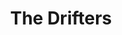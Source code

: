 ---
title: "The Drifters"
summary: "Please note that early releases can be found under . Please be careful before incorrectly re-adding them here. The Drifters, like their name, were an ever-changing group: May - June 1953: **Clyde McPhatter and The Drifters** Clyde McPhatter, David Baughan, William Anderson, David Baldwin, James Johnson August 1953: **Clyde McPhatter and The Drifters** Clyde McPhatter, Bill Pinkney, Gerhart Thrasher, Andrew Thrasher, Willie Ferbee 1953 - 1954: **Clyde McPhatter and The Drifters:** Clyde McPhatter, Bill Pinkney, Gerhart Thrasher, Andrew Thrasher, Jimmy Oliver Mid 1954: **The Drifters:** David Baughan, Bill Pinkney, Gerhart Thrasher, Andrew Thrasher, Jimmy Oliver Late 1954 - March 1955: David Baughan, Bill Pinkney, Gerhart Thrasher, Andrew Thrasher, Johnny Moore, Jimmy Oliver Mid 1955 - August 1955: David Baughan, Bill Pinkney, Gerhart Thrasher, Andrew Thrasher, Jimmy Oliver August 1955 - August 1956: Johnny Moore, Bill Pinkney, Gerhart Thrasher, Andrew Thrasher, Jimmy Oliver August 1956 - Late 1957: Johnny Moore, Gerhart Thrasher, Tommy Evans, Charlie Hughes, Jimmy Oliver Late 1957 - May 1958: Bobby Hendricks, Gerhart Thrasher, Jimmy Millinder, Tommy Evans June 1958 - Mid 1959: Ben E. King, Charlie Thomas, Dock Green, Elsbeary Hobbs, James Clark Mid 1959 - May 1960: Ben E. King, Charlie Thomas, Dock Green, Elsbeary Hobbs, Johnny Lee Williams, Reggie Kimber Mid 1960: Charlie Thomas, Dock Green, Elsbeary Hobbs, James Poindexter, Reggie Kimber Mid 1960: Rudy Lewis, Charlie Thomas, Dock Green, William Van Dyke, Reggie Kimber Mid 1960 - Late 1960: Rudy Lewis, Charlie Thomas, Dock Green, George Grant, Reggie Kimber Late 1960 - Mid 1962: Rudy Lewis, Charlie Thomas, Dock Green, Tommy Evans, Billy Davis Mid 1962 - Late 1962: Rudy Lewis, Charlie Thomas, Tommy Evans, Gene Pearson, Billy Davis Early 1963: Rudy Lewis, Charlie Thomas, Gene Pearson, Johnny Terry, Billy Davis April 1963 - May 1964: Johnny Moore, Rudy Lewis, Charlie Thomas, Gene Pearson, Johnny Terry, Billy Davis May 1964 - Mid 1966: Johnny Moore, Gene Pearson, Johnny Terry, Charlie Thomas, Billy Davis July 1966: Johnny Moore, Gene Pearson, Charlie Thomas, Dan Danbridge, Billy Davis August - September 1966: Johnny Moore, Gene Pearson, Charlie Thomas, William Brent, Billy Davis October 1966 - Early 1967: Johnny Moore, Charlie Thomas, Rick Sheppard, William Brent, Billy Davis Early 1967 - Mid 1967: Johnny Moore, Charlie Thomas, Rick Sheppard, Bill Fredericks, Billy Davis Mid 1967 - Late 1967: Johnny Moore, Rick Sheppard, Bill Fredericks, Charles Baskerville, Billy Davis November 1967: Johnny Moore, Rick Sheppard, Bill Fredericks, Billy Davis December 1967 - Late 1969: Johnny Moore, Rick Sheppard, Bill Fredericks, Milton Turner Late 1969 - Late 1971: Johnny Moore, Rick Sheppard, Bill Fredericks, Don Thomas Early 1972 - Mid 1974: Johnny Moore, Bill Fredericks, Butch Leake, Grant Kitchings, Butch Mann Mid 1974 - Early 1975: Johnny Moore, Clyde Brown, Butch Leake, Grant Kitchings, Butch Mann Mid 1975 - Early 1976: Johnny Moore, Clyde Brown, Butch Leake, Billy Lewis, Butch Mann Early 1976 - Mid 1978: Johnny Moore, Clyde Brown, Joe Blunt, Billy Lewis Mid 1978 - 1979: Clyde Brown, Ray Lewis, Joe Blunt, Billy Lewis, Butch Mann 1980 - 1981: Johnny Moore, Clyde Brown, Ray Lewis, Louis Price Late 1981 - 1983: Ben E. King, Bill Fredericks, Ray Lewis, Louis Price 1983 - 1985: Ben E. King, Johnny Moore, Joe Blunt, Clyde Brown Early 1986 - Late 1986: Ray Lewis, Billy Lewis, Louis Price, Jonah Ellis Early 1987: Johnny Moore, Ray Lewis, Billy Lewis, Gene Jenkins March - May 1987: Johnny Moore, Ray Lewis, Billy Lewis, George Chandler May 1987 - July 1988: Johnny Moore, Ray Lewis, Billy Lewis, John Thurston August 1988 - October 1989: Johnny Moore, Billy Lewis, John Thurston, Joe Cofie October - November 1989: Johnny Moore, Joe Cofie, John Thurston, George Chandler November 1989: Johnny Moore, Joe Cofie, John Thurston, Tony Jackson November - December 1989: Johnny Moore, Joe Cofie, John Thurston, Keith John Early 1990 - Mid 1990: Johnny Moore, Joe Cofie, John Thurston, Peter Lamarr Late 1990: Johnny Moore, Roy Hemmings, Joe Cofie, Patrick Alan Early - Mid 1991: Johnny Moore, Roy Hemmings, Joe Cofie, Peter Lamarr Mid 1991 - Early 1995: Johnny Moore, Roy Hemmings, Joe Cofie, Rohan Delano Turney Early 1995 - Late 1996: Johnny Moore, Roy Hemmings, Rohan Delano Turney, Jason Leigh Late 1996 - Dec 1998: Johnny Moore, Roy Hemmings, Rohan Delano Turney, Peter Lamarr Mid 1998 - Late 2001: Roy Hemmings, Rohan Delano Turney, Patrick Alan, Peter Lamarr Early 2002 - Late 2003: Roy Hemmings, Rohan Delano Turney, Patrick Alan, Victor Bynoe 2004 to present : Peter Lamarr, Rohan Delano Turney, Patrick Alan, Victor Bynoe Inducted into Rock And Roll Hall of Fame in 1988 . Official sources: ‘Rockin’ & Driftin’ – The Drifters Box - 1996 ‘The Drifters – Save The Last Dance For Me’ by Tony Allan with Faye Treadwell - 1997 ‘The Definitive Drifters’ – 2003"
image: "the-drifters.jpg"
apple_music_artist_url: "https://music.apple.com/gb/artist/the-drifters/576693"
---